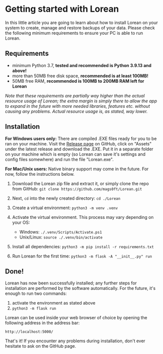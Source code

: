 # Getting started with Lorean
In this little article you are going to learn about how to install Lorean on your system to create, manage and restore backups of your data. Please check the following minimum requirements to ensure your PC is able to run Lorean.

## Requirements
- minimum Python 3.7, **tested and recommended is Python 3.9.13 and above!**
- more than 50MB free disk space, **recommended is at least 100MB!**
- 50MB free RAM, **recommended is 100MB to 200MB RAM left for Lorean**

*Note that these requirements are partially way higher than the actual resource usage of Lorean; the extra margin is simply there to allow the app to expand in the future with more needed libraries, features etc. without causing any problems. Actual resource usage is, as stated, way lower.*

## Installation

**For Windows users only:** There are compiled .EXE files ready for you to be ran on your machine. Visit the
[Release page](https://github.com/mags0ft/Lorean/releases) on GitHub, click on "Assets" under the latest release and
download the .EXE. Put it in a separate folder on your machine which is empty (so Lorean can save it's settings and
config files somewhere) and run the file "Lorean.exe".

**For Mac/Unix users:** Native binary support may come in the future. For now, follow the instructions below.

1. Download the Lorean zip file and extract it, or simply clone the repo from GitHub:
`git clone https://github.com/mags0ft/Lorean.git`

2. Next, `cd` into the newly created directory: `cd ./Lorean`

3. Create a virtual environment: `python3 -m venv .venv`

4. Activate the virtual environment. This process may vary depending on your OS:
    - Windows: `./.venv/Scripts/Activate.ps1`
    - Unix/Linux: `source ./.venv/bin/activate`

5. Install all dependencies: `python3 -m pip install -r requirements.txt`

6. Run Lorean for the first time: `python3 -m flask -A "__init__.py" run`

## Done!
Lorean has now been successfully installed; any further steps for installation are performed by the software automatically. For the future, it's enough to run two commands:

1. activate the environment as stated above
2. `python3 -m flask run`

Lorean can be used inside your web browser of choice by opening the following address in the address bar:

`http://localhost:5000/`

That's it! If you encounter any problems during installation, don't ever hesitate to ask on the GitHub page.